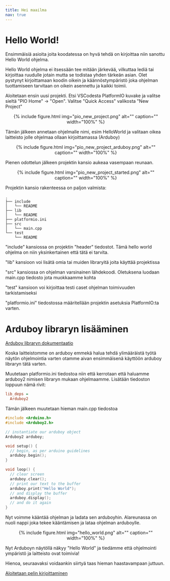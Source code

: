 ```yaml
---
title: Hei maailma
nav: true
---
```


# Hello World!

Ensimmäisiä asioita joita koodatessa on hyvä tehdä on kirjoittaa niin sanottu Hello World ohjelma.

Hello World ohjelma ei itsessään tee mitään järkevää, vilkuttaa lediä tai kirjoittaa ruudulle jotain mutta se todistaa yhden tärkeän asian. Olet pystynyt kirjoittamaan koodin oikein ja käännöstympäristö joka ohjelman tuottamiseen tarvitaan on oikein asennettu ja kaikki toimii.

Aloitetaan ensin uusi projekti. Etsi VSCodesta PlatformIO kuvake ja valitse sieltä "PIO Home" -> "Open". Valitse "Quick Access" valikosta "New Project"

<center>
{% include figure.html img="pio_new_project.png" alt="" caption="" width="100%" %}
</center>

Tämän jälkeen annetaan ohjelmalle nimi, esim HelloWorld ja valitaan oikea laitteisto jolle ohjelmaa ollaan kirjoittamassa (Arduboy)

<center>
{% include figure.html img="pio_new_project_arduboy.png" alt="" caption="" width="100%" %}
</center>

Pienen odottelun jälkeen projektin kansio aukeaa vasempaan reunaan.

<center>
{% include figure.html img="pio_new_project_started.png" alt="" caption="" width="100%" %}
</center>

Projektin kansio rakenteessa on paljon valmista:

```
.
├── include
│   └── README
├── lib
│   └── README
├── platformio.ini
├── src
│   └── main.cpp
└── test
    └── README
```

"include" kansiossa on projektin "header" tiedostot. Tämä hello world ohjelma on niin yksinkertainen että tätä ei tarvita.

"lib" kansioon voi lisätä omia tai muiden libraryitä joita käyttää projektissa

"src" kansiossa on ohjelman varsinainen lähdekoodi. Oletuksena luodaan main.cpp tiedosto jota muokkaamme kohta

"test" kansioon voi kirjoittaa testi caset ohjelman toimivuuden tarkistamiseksi

"platformio.ini" tiedostossa määritellään projektin asetuksia PlatformIO:ta varten.

# Arduboy libraryn lisääminen

[Arduboy libraryn dokumentaatio](https://mlxxxp.github.io/documents/Arduino/libraries/Arduboy2/Doxygen/html/classArduboy2.html)

Koska laitteistomme on arduboy emmekä halua tehdä ylimääräistä työtä näytön ohjelmointia varten otamme aivan ensimmäisenä käyttöön arduboy libraryn tätä varten.

Muutetaan platformio.ini tiedostoa niin että kerrotaan että haluamme arduboy2 nimisen libraryn mukaan ohjelmaamme. Lisätään tiedoston loppuun nämä rivit:

```ini
lib_deps =
  Arduboy2
```
Tämän jälkeen muutetaan hieman main.cpp tiedostoa

```cpp
#include <Arduino.h>
#include <Arduboy2.h>

// instantiate our arduboy object
Arduboy2 arduboy;

void setup() {
  // begin, as per arduino guidelines
  arduboy.begin();
}

void loop() {
  // clear screen
  arduboy.clear();
  // print our text to the buffer
  arduboy.print("Hello World");
  // and display the buffer
  arduboy.display();
  // and do it again
}
```

Nyt voimme kääntää ohjelman ja ladata sen arduboyhin. Alareunassa on nuoli nappi joka tekee kääntämisen ja lataa ohjelman arduboylle.

<center>
{% include figure.html img="hello_world.png" alt="" caption="" width="100%" %}
</center>

Nyt Arduboyn näytöllä näkyy "Hello World" ja tiedämme että ohjelmointi ympäristö ja laitteisto ovat toimivia!

Hienoa, seuraavaksi voidaankin siirtyä taas hieman haastavampaan juttuun.

[Aloitetaan pelin kirjoittaminen](2-pong-game)